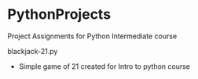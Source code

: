 # PythonProjects
Project Assignments for Python Intermediate course


blackjack-21.py
- Simple game of 21 created for Intro to python course

